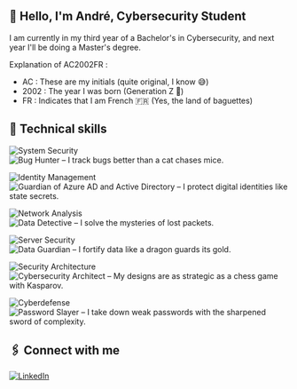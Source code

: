 <!--
**AC2002FR/AC2002FR** is a ✨ _special_ ✨ repository because its `README.md` (this file) appears on your GitHub profile.
![André's GitHub stats](https://github-readme-stats.vercel.app/api?username=AC2002FR)
-->

## 👋 Hello, I'm André, Cybersecurity Student
I am currently in my third year of a Bachelor's in Cybersecurity,  and next year I'll be doing a Master's degree. 

Explanation of AC2002FR :
  - AC : These are my initials (quite original, I know 😅)
  - 2002 : The year I was born (Generation Z 💪)
  - FR : Indicates that I am French 🇫🇷 (Yes, the land of baguettes)

## 💼 Technical skills
![System Security](https://img.shields.io/badge/-System%20Security-2ea44f?style=flat&logo=appveyor)&nbsp;![Bug Hunter – I track bugs better than a cat chases mice.](https://img.shields.io/badge/-Bug%20Hunter%20%E2%80%93%20I%20track%20bugs%20better%20than%20a%20cat%20chases%20mice.-lightgrey?style=flat&logo=appveyor)

![Identity Management](https://img.shields.io/badge/-Identity%20Management-2ea44f?style=flat&logo=appveyor)&nbsp;![Guardian of Azure AD and Active Directory – I protect digital identities like state secrets.](https://img.shields.io/badge/-Guardian%20of%20Azure%20AD%20and%20Active%20Directory%20%E2%80%93%20I%20protect%20digital%20identities%20like%20state%20secrets.-lightgrey?style=flat&logo=appveyor)

![Network Analysis](https://img.shields.io/badge/-Network%20Analysis-2ea44f?style=flat&logo=appveyor)&nbsp;![Data Detective – I solve the mysteries of lost packets.](https://img.shields.io/badge/-Data%20Detective%20%E2%80%93%20I%20solve%20the%20mysteries%20of%20lost%20packets.-lightgrey?style=flat&logo=appveyor)

![Server Security](https://img.shields.io/badge/-Server%20Security-2ea44f?style=flat&logo=appveyor)&nbsp;![Data Guardian – I fortify data like a dragon guards its gold.](https://img.shields.io/badge/-Data%20Guardian%20%E2%80%93%20I%20fortify%20data%20like%20a%20dragon%20guards%20its%20gold.-lightgrey?style=flat&logo=appveyor)

![Security Architecture](https://img.shields.io/badge/-Security%20Architecture-2ea44f?style=flat&logo=appveyor)&nbsp;![Cybersecurity Architect – My designs are as strategic as a chess game with Kasparov.](https://img.shields.io/badge/-Cybersecurity%20Architect%20%E2%80%93%20My%20designs%20are%20as%20strategic%20as%20a%20chess%20game%20with%20Kasparov.-lightgrey?style=flat&logo=appveyor)

![Cyberdefense](https://img.shields.io/badge/-Cyberdefense-2ea44f?style=flat&logo=appveyor)&nbsp;![Password Slayer – I take down weak passwords with the sharpened sword of complexity.](https://img.shields.io/badge/-Password%20Slayer%20%E2%80%93%20I%20take%20down%20weak%20passwords%20with%20the%20sharpened%20sword%20of%20complexity.-lightgrey?style=flat&logo=appveyor)



## 🖇️ Connect with me
[![LinkedIn](https://img.shields.io/badge/-LinkedIn-blue?style=flat&logo=LinkedIn)](https://www.linkedin.com/in/andrechapoton/)
